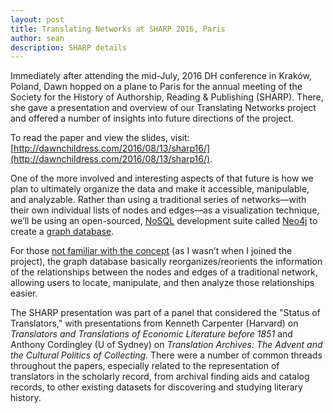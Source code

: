 ```yaml
---
layout: post
title: Translating Networks at SHARP 2016, Paris
author: sean
description: SHARP details
---
```


Immediately after attending the mid-July, 2016 DH conference in Kraków, Poland, Dawn hopped on a plane to Paris for the annual meeting of the Society for the History of Authorship, Reading & Publishing (SHARP). There, she gave a presentation and overview of our Translating Networks project and offered a number of insights into future directions of the project.

To read the paper and view the slides, visit: [http://dawnchildress.com/2016/08/13/sharp16/](http://dawnchildress.com/2016/08/13/sharp16/).

One of the more involved and interesting aspects of that future is how we plan to ultimately organize the data and make it accessible, manipulable, and analyzable. Rather than using a traditional series of networks—with their own individual lists of nodes and edges—as a visualization technique, we’ll be using an open-sourced, [NoSQL](https://en.wikipedia.org/wiki/NoSQL) development suite called [Neo4j](https://neo4j.com/developer/graph-database/#_what_is_neo4j) to create a [graph database](https://neo4j.com/developer/graph-database/#_what_is_neo4j).

For those [not familiar with the concept](https://neo4j.com/developer/graph-db-vs-rdbms/) (as I wasn’t when I joined the project), the graph database basically reorganizes/reorients the information of the relationships between the nodes and edges of a traditional network, allowing users to locate, manipulate, and then analyze those relationships easier. 

The SHARP presentation was part of a panel that considered the "Status of Translators," with presentations from Kenneth Carpenter (Harvard) on _Translators and Translations of Economic Literature before 1851_ and Anthony Cordingley (U of Sydney) on _Translation Archives: The Advent and the Cultural Politics of Collecting_. There were a number of common threads throughout the papers, especially related to the representation of translators in the scholarly record, from archival finding aids and catalog records, to other existing datasets for discovering and studying literary history. 

